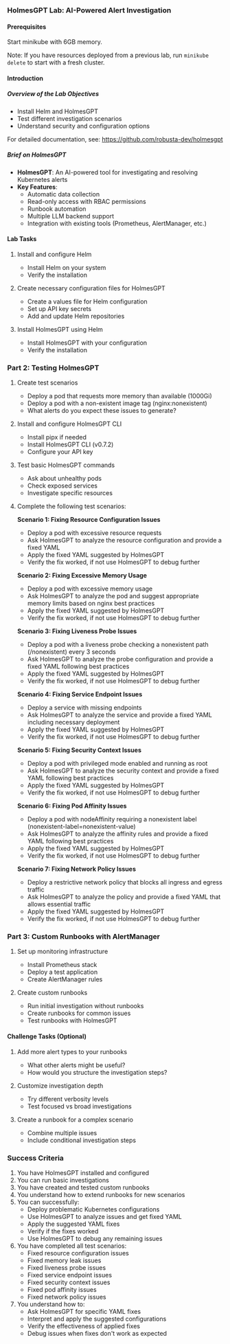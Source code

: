 ### HolmesGPT Lab: AI-Powered Alert Investigation

#### Prerequisites

Start minikube with 6GB memory.

Note: If you have resources deployed from a previous lab, run `minikube delete` to start with a fresh cluster.

#### Introduction

##### **Overview of the Lab Objectives**
- Install Helm and HolmesGPT
- Test different investigation scenarios
- Understand security and configuration options

For detailed documentation, see: https://github.com/robusta-dev/holmesgpt

##### **Brief on HolmesGPT**
- **HolmesGPT**: An AI-powered tool for investigating and resolving Kubernetes alerts
- **Key Features**:
  - Automatic data collection
  - Read-only access with RBAC permissions
  - Runbook automation
  - Multiple LLM backend support
  - Integration with existing tools (Prometheus, AlertManager, etc.)

#### Lab Tasks

1. Install and configure Helm
   - Install Helm on your system
   - Verify the installation

2. Create necessary configuration files for HolmesGPT
   - Create a values file for Helm configuration
   - Set up API key secrets
   - Add and update Helm repositories

3. Install HolmesGPT using Helm
   - Install HolmesGPT with your configuration
   - Verify the installation

### Part 2: Testing HolmesGPT

1. Create test scenarios
   - Deploy a pod that requests more memory than available (1000Gi)
   - Deploy a pod with a non-existent image tag (nginx:nonexistent)
   - What alerts do you expect these issues to generate?

2. Install and configure HolmesGPT CLI
   - Install pipx if needed
   - Install HolmesGPT CLI (v0.7.2)
   - Configure your API key

3. Test basic HolmesGPT commands
   - Ask about unhealthy pods
   - Check exposed services
   - Investigate specific resources

4. Complete the following test scenarios:

   **Scenario 1: Fixing Resource Configuration Issues**
   - Deploy a pod with excessive resource requests
   - Ask HolmesGPT to analyze the resource configuration and provide a fixed YAML
   - Apply the fixed YAML suggested by HolmesGPT
   - Verify the fix worked, if not use HolmesGPT to debug further

   **Scenario 2: Fixing Excessive Memory Usage**
   - Deploy a pod with excessive memory usage
   - Ask HolmesGPT to analyze the pod and suggest appropriate memory limits based on nginx best practices
   - Apply the fixed YAML suggested by HolmesGPT
   - Verify the fix worked, if not use HolmesGPT to debug further

   **Scenario 3: Fixing Liveness Probe Issues**
   - Deploy a pod with a liveness probe checking a nonexistent path (/nonexistent) every 3 seconds
   - Ask HolmesGPT to analyze the probe configuration and provide a fixed YAML following best practices
   - Apply the fixed YAML suggested by HolmesGPT
   - Verify the fix worked, if not use HolmesGPT to debug further

   **Scenario 4: Fixing Service Endpoint Issues**
   - Deploy a service with missing endpoints
   - Ask HolmesGPT to analyze the service and provide a fixed YAML including necessary deployment
   - Apply the fixed YAML suggested by HolmesGPT
   - Verify the fix worked, if not use HolmesGPT to debug further

   **Scenario 5: Fixing Security Context Issues**
   - Deploy a pod with privileged mode enabled and running as root
   - Ask HolmesGPT to analyze the security context and provide a fixed YAML following best practices
   - Apply the fixed YAML suggested by HolmesGPT
   - Verify the fix worked, if not use HolmesGPT to debug further

   **Scenario 6: Fixing Pod Affinity Issues**
   - Deploy a pod with nodeAffinity requiring a nonexistent label (nonexistent-label=nonexistent-value)
   - Ask HolmesGPT to analyze the affinity rules and provide a fixed YAML following best practices
   - Apply the fixed YAML suggested by HolmesGPT
   - Verify the fix worked, if not use HolmesGPT to debug further

   **Scenario 7: Fixing Network Policy Issues**
   - Deploy a restrictive network policy that blocks all ingress and egress traffic
   - Ask HolmesGPT to analyze the policy and provide a fixed YAML that allows essential traffic
   - Apply the fixed YAML suggested by HolmesGPT
   - Verify the fix worked, if not use HolmesGPT to debug further

### Part 3: Custom Runbooks with AlertManager

1. Set up monitoring infrastructure
   - Install Prometheus stack
   - Deploy a test application
   - Create AlertManager rules

2. Create custom runbooks
   - Run initial investigation without runbooks
   - Create runbooks for common issues
   - Test runbooks with HolmesGPT

#### Challenge Tasks (Optional)

1. Add more alert types to your runbooks
   - What other alerts might be useful?
   - How would you structure the investigation steps?

2. Customize investigation depth
   - Try different verbosity levels
   - Test focused vs broad investigations

3. Create a runbook for a complex scenario
   - Combine multiple issues
   - Include conditional investigation steps

### Success Criteria

1. You have HolmesGPT installed and configured
2. You can run basic investigations
3. You have created and tested custom runbooks
4. You understand how to extend runbooks for new scenarios
5. You can successfully:
   - Deploy problematic Kubernetes configurations
   - Use HolmesGPT to analyze issues and get fixed YAML
   - Apply the suggested YAML fixes
   - Verify if the fixes worked
   - Use HolmesGPT to debug any remaining issues
6. You have completed all test scenarios:
   - Fixed resource configuration issues
   - Fixed memory leak issues
   - Fixed liveness probe issues
   - Fixed service endpoint issues
   - Fixed security context issues
   - Fixed pod affinity issues
   - Fixed network policy issues
7. You understand how to:
   - Ask HolmesGPT for specific YAML fixes
   - Interpret and apply the suggested configurations
   - Verify the effectiveness of applied fixes
   - Debug issues when fixes don't work as expected
